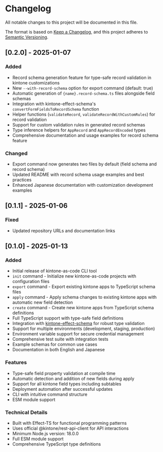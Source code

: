 # Changelog

All notable changes to this project will be documented in this file.

The format is based on [Keep a Changelog](https://keepachangelog.com/en/1.0.0/),
and this project adheres to [Semantic Versioning](https://semver.org/spec/v2.0.0.html).

## [0.2.0] - 2025-01-07

### Added
- Record schema generation feature for type-safe record validation in kintone customizations
- New `--with-record-schema` option for export command (default: true)
- Automatic generation of `{name}.record-schema.ts` files alongside field schemas
- Integration with kintone-effect-schema's `convertFormFieldsToRecordSchema` function
- Helper functions (`validateRecord`, `validateRecordWithCustomRules`) for record validation
- Support for custom validation rules in generated record schemas
- Type inference helpers for `AppRecord` and `AppRecordEncoded` types
- Comprehensive documentation and usage examples for record schema feature

### Changed
- Export command now generates two files by default (field schema and record schema)
- Updated README with record schema usage examples and best practices
- Enhanced Japanese documentation with customization development examples

## [0.1.1] - 2025-01-06

### Fixed
- Updated repository URLs and documentation links

## [0.1.0] - 2025-01-13

### Added
- Initial release of kintone-as-code CLI tool
- `init` command - Initialize new kintone-as-code projects with configuration files
- `export` command - Export existing kintone apps to TypeScript schema files
- `apply` command - Apply schema changes to existing kintone apps with automatic new field detection
- `create` command - Create new kintone apps from TypeScript schema definitions
- Full TypeScript support with type-safe field definitions
- Integration with [kintone-effect-schema](https://github.com/naohito-T/kintone-effect-schema) for robust type validation
- Support for multiple environments (development, staging, production)
- Environment variable support for secure credential management
- Comprehensive test suite with integration tests
- Example schemas for common use cases
- Documentation in both English and Japanese

### Features
- Type-safe field property validation at compile time
- Automatic detection and addition of new fields during apply
- Support for all kintone field types including subtables
- Deployment automation after successful updates
- CLI with intuitive command structure
- ESM module support

### Technical Details
- Built with Effect-TS for functional programming patterns
- Uses official @kintone/rest-api-client for API interactions
- Minimum Node.js version: 18.0.0
- Full ESM module support
- Comprehensive TypeScript type definitions